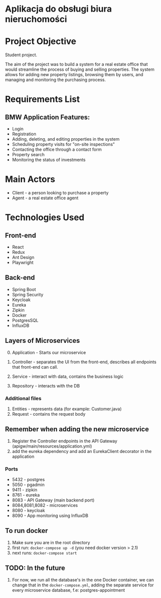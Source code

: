 # Aplikacja do obsługi biura nieruchomości

# Project Objective
Student project.

The aim of the project was to build a system for a real estate office that would streamline the process of buying and selling properties. The system allows for adding new property listings, browsing them by users, and managing and monitoring the purchasing process.

# Requirements List
## BMW Application Features:
- Login
- Registration
- Adding, deleting, and editing properties in the system
- Scheduling property visits for "on-site inspections"
- Contacting the office through a contact form
- Property search
- Monitoring the status of investments

# Main Actors
- Client - a person looking to purchase a property
- Agent - a real estate office agent

# Technologies Used
## Front-end
- React
- Redux
- Ant Design
- Playwright

## Back-end
- Spring Boot
- Spring Security
- Keycloak
- Eureka
- Zipkin
- Docker
- PostgresSQL
- InfluxDB

## Layers of Microservices

0. Application - Starts our microservice

1. Controller - separates the UI from the front-end,
   describes all endpoints that front-end can call.
   
2. Service - interact with data, contains the business logic

3. Repository - interacts with the DB

### Additional files

1. Entities - represents data (for example: Customer.java)
2. Request - contains the request body

## Remember when adding the new microservice

1. Register the Controller endpoints in the API Gateway (apigw/main/resources/application.yml)
2. add the eureka dependency and add an EurekaClient decorator in the application

### Ports

- 5432 - postgres
- 5050 - pgadmin
- 9411 - zipkin
- 8761 - eureka
- 8083 - API Gateway (main backend port)
- 8084,8081,8082 - microservices
- 8080 - keycloak
- 8090 - App monitoring using InfluxDB

## To run docker

1. Make sure you are in the root directory
2. first run: `docker-compose up -d` (you need docker version > 2.1)
3. next runs: `docker-compose start`

## TODO: In the future

1. For now, we run all the database's in the one Docker container,
we can change that in the `docker-compose.yml`, adding the separate
   service for every microservice database, f.e: postgres-appointment


